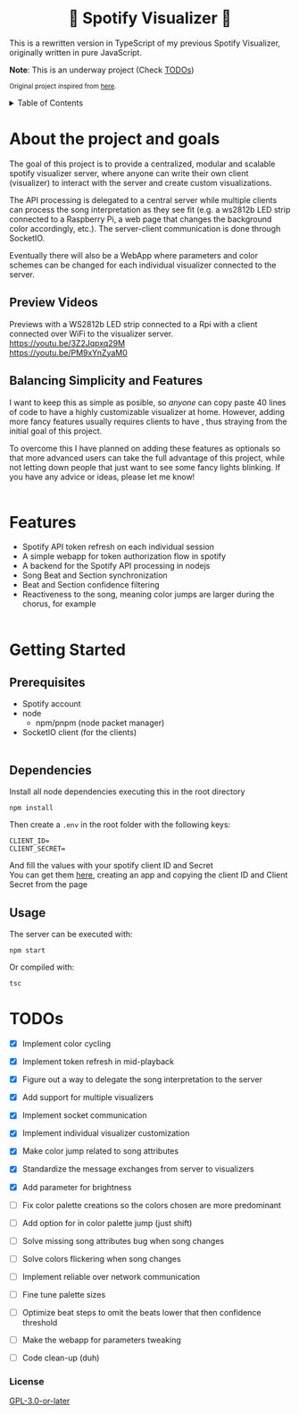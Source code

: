 <div align="center"> <h1><strong>🎵 Spotify Visualizer 🎵</strong></h1> </div>

This is a rewritten version in TypeScript of my previous Spotify Visualizer, originally written in pure JavaScript.

**Note**: This is an underway project (Check <a href="#todos">TODOs</a>)

<sub>Original project inspired from [here](https://github.com/lukefredrickson/spotify-led-visualizer).</sub>

<details>
  <summary>Table of Contents</summary>
  <ol>
    <li>
      <a href="#about-the-project-and-goals">About the project and goals</a>
      <ul>
        <li><a href="#preview-videos">Preview Videos</a></li>
        <li><a href="#balancing-simplicity-and-features">Balancing Simplicity and Features</a></li>
    </ul>
    </li>
    <li><a href="#features">Features</a></li>
    <li><a href="#getting-started">Getting Started</a></li>
    <ul>
        <li><a href="#prerequisites">Prerequisites</a></li>
        <li><a href="#dependencies">Dependencies</a></li>
        <li><a href="#usage">Usage</a></li>
    </ul>
    <li><a href="#todos">TODOs</a></li>
    <li><a href="#license">License</a></li>
  </ol>
</details>


# About the project and goals
The goal of this project is to provide a centralized, modular and scalable spotify visualizer server, where anyone can write their own client (visualizer) to interact with the server and create custom visualizations.

The API processing is delegated to a central server while multiple clients can process the song interpretation as they see fit (e.g. a ws2812b LED strip connected to a Raspberry Pi, a web page that changes the background color accordingly, etc.). The server-client communication is done through SocketIO.

Eventually there will also be a WebApp where parameters and color schemes can be changed for each individual visualizer connected to the server.

## Preview Videos
Previews with a WS2812b LED strip connected to a Rpi with a client connected over WiFi to the visualizer server. \
https://youtu.be/3Z2Jqpxq29M \
https://youtu.be/PM9xYnZyaM0 

## Balancing Simplicity and Features
I want to keep this as simple as posible, so *anyone* can copy paste 40 lines of code to have a highly customizable visualizer at home. However, adding more fancy features usually requires clients to have , thus straying from the initial goal of this project.

To overcome this I have planned on adding these features as optionals so that more advanced users can take the full advantage of this project, while not letting down people that just want to see some fancy lights blinking. If you have any advice or ideas, please let me know!
<br><br/>

# Features
- Spotify API token refresh on each individual session
- A simple webapp for token authorization flow in spotify
- A backend for the Spotify API processing in nodejs
- Song Beat and Section synchronization
- Beat and Section confidence filtering
- Reactiveness to the song, meaning color jumps are larger during the chorus, for example
<br><br/>

# Getting Started
## Prerequisites
- Spotify account
- node
  - npm/pnpm (node packet manager)
- SocketIO client (for the clients)
<br><br/>
## Dependencies
Install all node dependencies executing this in the root directory
```console
npm install
```
Then create a ```.env``` in the root folder with the following keys:
```
CLIENT_ID=
CLIENT_SECRET=
```
And fill the values with your spotify client ID and Secret \
You can get them [here](https://developer.spotify.com/dashboard/applications), creating an app and copying the client ID and Client Secret from the page
## Usage
The server can be executed with:
```console
npm start
```
Or compiled with:
```console
tsc
```

# TODOs
- [x] Implement color cycling
- [x] Implement token refresh in mid-playback
- [x] Figure out a way to delegate the song interpretation to the server
- [x] Add support for multiple visualizers
- [x] Implement socket communication
- [x] Implement individual visualizer customization
- [x] Make color jump related to song attributes
- [x] Standardize the message exchanges from server to visualizers
- [x] Add parameter for brightness
- [ ] Fix color palette creations so the colors chosen are more predominant
- [ ] Add option for in color palette jump (just shift)
- [ ] Solve missing song attributes bug when song changes
- [ ] Solve colors flickering when song changes
- [ ] Implement reliable over network communication
- [ ] Fine tune palette sizes
- [ ] Optimize beat steps to omit the beats lower that then confidence threshold
- [ ] Make the webapp for parameters tweaking
- [ ] Code clean-up (duh)


### License
[GPL-3.0-or-later](https://opensource.org/licenses/GPL-3.0)
